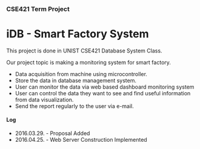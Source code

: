 ### CSE421 Term Project
# iDB - Smart Factory System

This project is done in UNIST CSE421 Database System Class.

Our project topic is making a monitoring system for smart factory.
- Data acquisition from machine using microcontroller.
- Store the data in database management system.
- User can monitor the data via web based dashboard monitoring system
- User can control the data they want to see and find useful information from data visualization.
- Send the report regularly to the user via e-mail.

#### Log
- 2016.03.29. - Proposal Added
- 2016.04.25. - Web Server Construction Implemented

